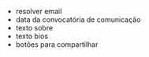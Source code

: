 ---
---
- resolver email
- data da convocatória de comunicação
- texto sobre
- texto bios
- botões para compartilhar
